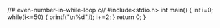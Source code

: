 //# even-number-in-while-loop.c//
#include<stdio.h>
int main()
{
    int i=0;
    while(i<=50)
    {
        printf("\n%d",i);
        i+=2;
    }
    return 0;
}
